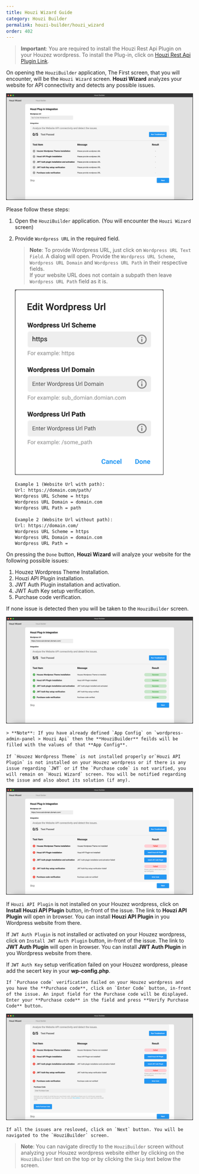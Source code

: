 ```yaml
---
title: Houzi Wizard Guide
category: Houzi Builder
permalink: houzi-builder/houzi_wizard
order: 402
---
```


> **Important**: You are required to install the Houzi Rest Api Plugin on your Houzez wordpress. To install the Plug-in, click on [Houzi Rest Api Plugin Link](https://github.com/booleanbites/houzi-rest-api).

On opening the `HouziBuilder` application, The First screen, that you will encounter, will be the `Houzi Wizard` screen. **Houzi Wizard** analyzes your website for API connectivity and detects any possible issues.

<img src="../../images/houzi-wizard-screenshot-idle.png" alt="houzi-wizard-screenshot-idle" title="houzi-wizard-screenshot-idle" border= "1px solid"/> 

Please follow these steps:

1. Open the `HouziBuilder` application. (You will encounter the `Houzi Wizard` screen)
2. Provide `Wordpress URL` in the required field.

    > **Note**: To provide Wordpress URL, just click on `Wordpress URL Text Field`. A dialog will open. Provide the `Wordpress URL Scheme`, `Wordpress URL Domain` and `Wordpress URL Path` in their respective fields.  
    If your website URL does not contain a subpath then leave `Wordpress URL Path` field as it is.

    <img src="../../images/add-url-screenshot.png" alt="add-url-screenshot" title="add-url-screenshot" height="500" width = "400" border= "1px solid"/> 

    ```
    Example 1 (Website Url with path):
    Url: https://domain.com/path/
    Wordpress URL Scheme = https
    Wordpress URL Domain = domain.com
    Wordpress URL Path = path

    Example 2 (Website Url without path):
    Url: https://domain.com/
    Wordpress URL Scheme = https
    Wordpress URL Domain = domain.com
    Wordpress URL Path = 
    ```
On pressing the `Done` button, **Houzi Wizard** will analyze your website for the following possible issues:

   1. Houzez Wordpress Theme Installation.
   2. Houzi API Plugin installation.
   3. JWT Auth Plugin installation and activation.
   4. JWT Auth Key setup verification.
   5. Purchase code verification.  


   If none issue is detected then you will be taken to the `HouziBuilder` screen. 

   <img src="../../images/houzi-wizard-screenshot-success.png" alt="houzi-wizard-screenshot-success" title="houzi-wizard-screenshot-success" border= "1px solid"/> 

    > **Note**: If you have already defined `App Config` on `wordpress-admin-panel > Houzi Api` then the **HouziBuilder** feilds will be filled with the values of that **App Config**.

    If `Houzez Wordpress Theme` is not installed properly or`Houzi API Plugin` is not installed on your Houzez wordpress or if there is any issue regarding `JWT` or if the `Purchase code` is not varified, you will remain on `Houzi Wizard` screen. You will be notified regarding the issue and also about its solution (if any).

   <img src="../../images/houzi-wizard-screenshot-failure.png" alt="houzi-wizard-screenshot-failure" title="houzi-wizard-screenshot-failure" border= "1px solid"/> 

   If `Houzi API Plugin` is not installed on your Houzez wordpress, click on **Install Houzi API Plugin** button, in-front of the issue. The link to **Houzi API Plugin** will open in browser. You can install **Houzi API Plugin** in you Wordpress website from there.

   If `JWT Auth Plugin` is not installed or activated on your Houzez wordpress, click on `Install JWT Auth Plugin` button, in-front of the issue. The link to **JWT Auth Plugin** will open in browser. You can install **JWT Auth Plugin** in you Wordpress website from there.

   If `JWT Auth Key` setup verification failed on your Houzez wordpress, please add the secert key in your **wp-config.php**.

    If `Purchase code` verification failed on your Houzez wordpress and you have the **Purchase code**, click on `Enter Code` button, in-front of the issue. An input field for the Purchase code will be displayed. Enter your **Purchase code** in the field and press **Verify Purchase Code** button.  
    
   <img src="../../images/houzi-wizard-screenshot-failure-purchase-code.png" alt="houzi-wizard-screenshot-failure-purchase-code" title="houzi-wizard-screenshot-failure-purchase-code" border= "1px solid"/> 

    If all the issues are resloved, click on `Next` button. You will be navigated to the `HouziBuilder` screen.

> **Note**: You can navigate directly to the `HouziBuilder` screen without analyzing your Houzez wordpress website either by clicking on the `HouziBuilder` text on the top or by clicking the `Skip` text below the screen.